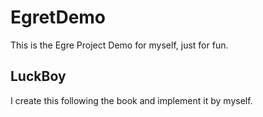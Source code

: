 # EgretDemo

This is the Egre Project Demo for myself, just for fun.

## LuckBoy

I create this following the book and implement it by myself.
